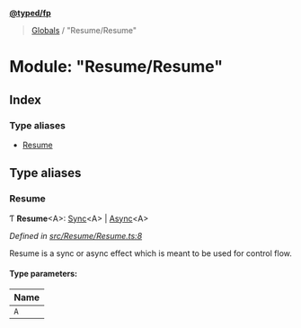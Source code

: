 **[@typed/fp](../README.md)**

> [Globals](../globals.md) / "Resume/Resume"

# Module: "Resume/Resume"

## Index

### Type aliases

* [Resume](_resume_resume_.md#resume)

## Type aliases

### Resume

Ƭ  **Resume**\<A>: [Sync](../interfaces/_resume_sync_.sync.md)\<A> \| [Async](../interfaces/_resume_async_.async.md)\<A>

*Defined in [src/Resume/Resume.ts:8](https://github.com/TylorS/typed-fp/blob/ac98ca1/src/Resume/Resume.ts#L8)*

Resume is a sync or async effect which is meant to be used
for control flow.

#### Type parameters:

Name |
------ |
`A` |
